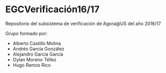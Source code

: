 # EGCVerificación16/17
Repositorio del subsistema de verificación de Agora@US del año 2016/17

Grupo formado por:
- Alberto Castillo Molina
- Andrés García González
- Alejandro García García
- Dylan Moreno Téllez
- Hugo Ramos Rico
